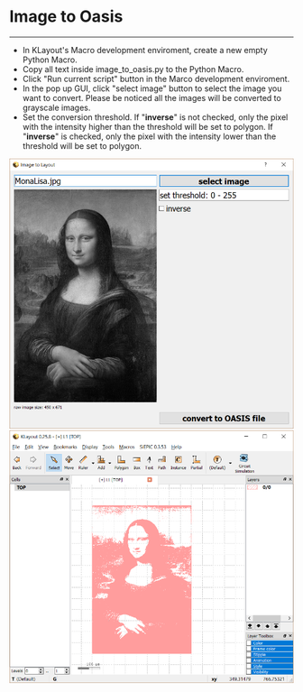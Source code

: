 # Image to Oasis

---
- In KLayout's Macro development enviroment, create a new empty Python Macro.
- Copy all text inside image_to_oasis.py to the Python Macro.
- Click "Run current script" button in the Marco development enviroment.
- In the pop up GUI, click "select image" button to select the image you want to convert. Please be noticed all the images will be converted to grayscale images.
- Set the conversion threshold. If "**inverse**" is not checked, only the pixel with the intensity higher than the threshold will be set to polygon. If "**inverse**" is checked, only the pixel with the intensity lower than the threshold will be set to polygon.

![GUI](./resource/gui.png)
![OUTPUT](./resource/output.png)



